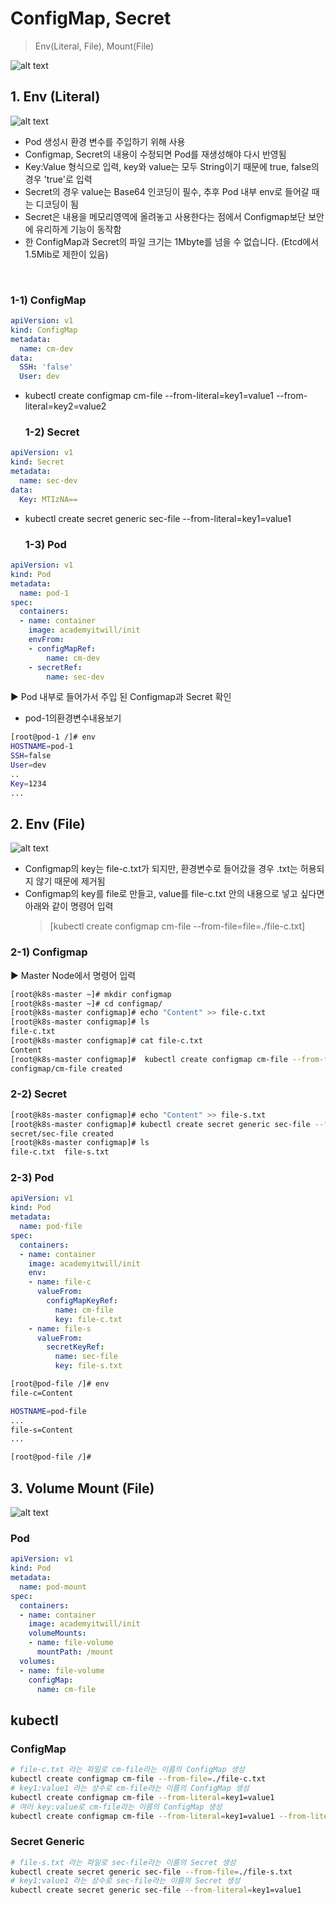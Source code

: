 # ConfigMap, Secret

> Env(Literal, File), Mount(File)

![alt text](image-20.png)


  ## 1. Env (Literal) 

  ![alt text](image-21.png)

- Pod 생성시 환경 변수를 주입하기 위해 사용
- Configmap, Secret의 내용이 수정되면 Pod를 재생성해야 다시 반영됨
- Key:Value 형식으로 입력, key와 value는 모두 String이기 때문에 true, false의 경우 'true'로 입력
- Secret의 경우 value는 Base64 인코딩이 필수, 추후 Pod 내부 env로 들어갈 때는 디코딩이 됨
- Secret은 내용을 메모리영역에 올려놓고 사용한다는 점에서 Configmap보단 보안에 유리하게 기능이 동작함
- 한 ConfigMap과 Secret의 파일 크기는 1Mbyte를 넘을 수 없습니다. (Etcd에서 1.5Mib로 제한이 있음)

​

  ### 1-1) ConfigMap

```yaml
apiVersion: v1
kind: ConfigMap
metadata:
  name: cm-dev
data:
  SSH: 'false'
  User: dev
```
* kubectl create configmap cm-file --from-literal=key1=value1 --from-literal=key2=value2

   ### 1-2) Secret

```yml
apiVersion: v1
kind: Secret
metadata:
  name: sec-dev
data:
  Key: MTIzNA==
```
* kubectl create secret generic sec-file --from-literal=key1=value1

  ### 1-3) Pod

```yml
apiVersion: v1
kind: Pod
metadata:
  name: pod-1
spec:
  containers:
  - name: container
    image: academyitwill/init
    envFrom:
    - configMapRef:
        name: cm-dev
    - secretRef:
        name: sec-dev
```

▶ Pod 내부로 들어가서 주입 된 Configmap과 Secret 확인

- pod-1의환경변수내용보기

```bash
[root@pod-1 /]# env
HOSTNAME=pod-1
SSH=false
User=dev
..
Key=1234
...

``` 


  ## 2. Env (File) 

   ![alt text](image-22.png)

  - Configmap의 key는 file-c.txt가 되지만, 환경변수로 들어갔을 경우 .txt는 허용되지 않기 때문에 제거됨
  - Configmap의 key를 file로 만들고, value를 file-c.txt 안의 내용으로 넣고 싶다면 아래와 같이 명령어 입력
    > [kubectl create configmap cm-file --from-file=file=./file-c.txt]


   ### 2-1) Configmap
  ▶ Master Node에서 명령어 입력

  ```bash
  [root@k8s-master ~]# mkdir configmap
  [root@k8s-master ~]# cd configmap/
  [root@k8s-master configmap]# echo "Content" >> file-c.txt
  [root@k8s-master configmap]# ls
  file-c.txt
  [root@k8s-master configmap]# cat file-c.txt
  Content
  [root@k8s-master configmap]#  kubectl create configmap cm-file --from-file=./file-c.txt
  configmap/cm-file created
  ```

   ### 2-2) Secret

```bash
[root@k8s-master configmap]# echo "Content" >> file-s.txt
[root@k8s-master configmap]# kubectl create secret generic sec-file --from-file=./file-s.txt
secret/sec-file created
[root@k8s-master configmap]# ls
file-c.txt  file-s.txt
```
  ### 2-3) Pod

```yml
apiVersion: v1
kind: Pod
metadata:
  name: pod-file
spec:
  containers:
  - name: container
    image: academyitwill/init
    env:
    - name: file-c
      valueFrom:
        configMapKeyRef:
          name: cm-file
          key: file-c.txt
    - name: file-s
      valueFrom:
        secretKeyRef:
          name: sec-file
          key: file-s.txt
```
```bash
[root@pod-file /]# env
file-c=Content

HOSTNAME=pod-file
...
file-s=Content
...

[root@pod-file /]# 
```

   ## 3. Volume Mount (File)

   ![alt text](image-23.png)

   ###  Pod

```yml
apiVersion: v1
kind: Pod
metadata:
  name: pod-mount
spec:
  containers:
  - name: container
    image: academyitwill/init
    volumeMounts:
    - name: file-volume
      mountPath: /mount
  volumes:
  - name: file-volume
    configMap:
      name: cm-file
```

## kubectl
### **ConfigMap**

```bash
# file-c.txt 라는 파일로 cm-file라는 이름의 ConfigMap 생성
kubectl create configmap cm-file --from-file=./file-c.txt
# key1:value1 라는 상수로 cm-file라는 이름의 ConfigMap 생성
kubectl create configmap cm-file --from-literal=key1=value1
# 여러 key:value로 cm-file라는 이름의 ConfigMap 생성 
kubectl create configmap cm-file --from-literal=key1=value1 --from-literal=key2=value2
```
### **Secret Generic**

```bash
# file-s.txt 라는 파일로 sec-file라는 이름의 Secret 생성
kubectl create secret generic sec-file --from-file=./file-s.txt
# key1:value1 라는 상수로 sec-file라는 이름의 Secret 생성
kubectl create secret generic sec-file --from-literal=key1=value1
```
